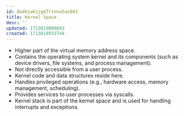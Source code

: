 ```yaml
---
id: 8w4kjwk1jgd7rtnno5as9d3
title: Kernel Space
desc: ''
updated: 1713819009893
created: 1713818933744
---
```


- Higher part of the virtual memory address space.
- Contains the operating system kernel and its components (such as device drivers, file systems, and process management).
- Not directly accessible from a user process.
- Kernel code and data structures reside here.
- Handles privileged operations (e.g., hardware access, memory management, scheduling).
- Provides services to user processes via syscalls.
- Kernel stack is part of the kernel space and is used for handling interrupts and exceptions.